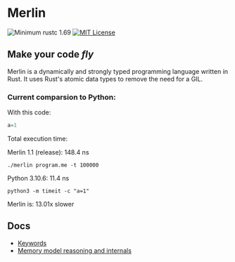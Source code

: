# Merlin

![Minimum rustc 1.69](https://img.shields.io/badge/rustc-1.69-brightgreen)
[![MIT License](https://img.shields.io/badge/License-MIT-informational)](LICENSE)

<h2><strong>Make your code <i>fly</i></strong></h2>

Merlin is a dynamically and strongly typed programming language written in Rust. It uses Rust's atomic data types to remove the need for a GIL.

### Current comparsion to Python:

With this code:
```Python
a=1
```
Total execution time:

Merlin 1.1 (release): 148.4 ns

`./merlin program.me -t 100000`

Python 3.10.6: 11.4 ns 

`python3 -m timeit -c "a=1"`

Merlin is: 13.01x slower

## Docs
- [Keywords](docs/keywords.md)
- [Memory model reasoning and internals](docs/memory_model.md)